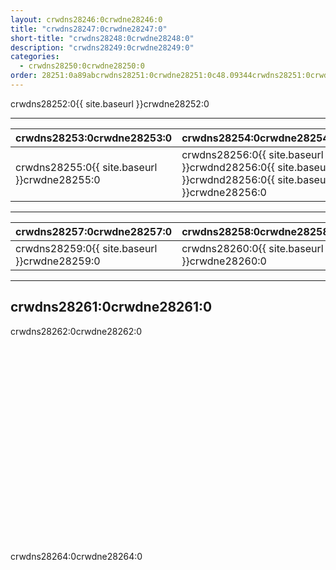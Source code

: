 ```yaml
---
layout: crwdns28246:0crwdne28246:0
title: "crwdns28247:0crwdne28247:0"
short-title: "crwdns28248:0crwdne28248:0"
description: "crwdns28249:0crwdne28249:0"
categories:
  - crwdns28250:0crwdne28250:0
order: 28251:0a89abcrwdns28251:0crwdne28251:0c48.09344crwdns28251:0crwdne28251:0crwdns28251:0crwdne28251:03crwdns28251:0crwdne28251:0
---
```

crwdns28252:0{{ site.baseurl }}crwdne28252:0

<hr />

| crwdns28253:0crwdne28253:0                                            | crwdns28254:0crwdne28254:0                                                                                 |
| --------------------------------------------------------------------- | ---------------------------------------------------------------------------------------------------------- |
| crwdns28255:0{{ site.baseurl }}crwdne28255:0 &nbsp;&nbsp;&nbsp;&nbsp; | crwdns28256:0{{ site.baseurl }}crwdnd28256:0{{ site.baseurl }}crwdnd28256:0{{ site.baseurl }}crwdne28256:0 |

<hr />

| crwdns28257:0crwdne28257:0                                           | crwdns28258:0crwdne28258:0                   |
| -------------------------------------------------------------------- | -------------------------------------------- |
| crwdns28259:0{{ site.baseurl }}crwdne28259:0&nbsp;&nbsp;&nbsp;&nbsp; | crwdns28260:0{{ site.baseurl }}crwdne28260:0 |

<hr />

## crwdns28261:0crwdne28261:0

crwdns28262:0crwdne28262:0

<div class="video-wrapper">
<iframe width="560" height="315" src="crwdns28263:0crwdne28263:0" frameborder="0" allow="autoplay; encrypted-media" allowfullscreen mark="crwd-mark"></iframe>
</div>

crwdns28264:0crwdne28264:0